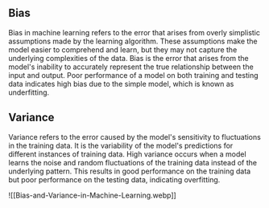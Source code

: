 
## Bias

Bias in machine learning refers to the error that arises from overly simplistic assumptions made by the learning algorithm. These assumptions make the model easier to comprehend and learn, but they may not capture the underlying complexities of the data. Bias is the error that arises from the model's inability to accurately represent the true relationship between the input and output. Poor performance of a model on both training and testing data indicates high bias due to the simple model, which is known as underfitting.

## Variance

Variance refers to the error caused by the model's sensitivity to fluctuations in the training data. It is the variability of the model's predictions for different instances of training data. High variance occurs when a model learns the noise and random fluctuations of the training data instead of the underlying pattern. This results in good performance on the training data but poor performance on the testing data, indicating overfitting.

![[Bias-and-Variance-in-Machine-Learning.webp]]